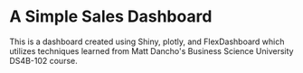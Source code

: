 # A Simple Sales Dashboard

This is a dashboard created using Shiny, plotly, and FlexDashboard which utilizes techniques learned from Matt Dancho's Business Science University DS4B-102 course. 
